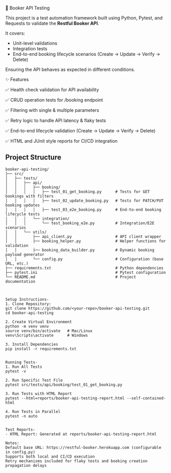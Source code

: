📘 Booker API Testing

This project is a test automation framework built using Python, Pytest, and Requests to validate the **Restful Booker API**.

It covers:
- Unit-level validations
- Integration tests
- End-to-end booking lifecycle scenarios (Create → Update → Verify → Delete)

Ensuring the API behaves as expected in different conditions.



✨ Features

✅ Health check validation for API availability

✅ CRUD operation tests for /booking endpoint

✅ Filtering with single & multiple parameters

✅ Retry logic to handle API latency & flaky tests

✅ End-to-end lifecycle validation (Create → Update → Verify → Delete)

✅ HTML and JUnit style reports for CI/CD integration


## Project Structure

```text
booker-api-testing/
├── src/
│   ├── tests/
│   │   ├── api/
│   │   │   ├── booking/
│   │   │   │   ├── test_01_get_booking.py      # Tests for GET bookings with filters
│   │   │   │   ├── test_02_update_booking.py   # Tests for PATCH/PUT booking updates
│   │   │   │   ├── test_03_e2e_booking.py      # End-to-end booking lifecycle tests
│   │   │   └── integration/
│   │   │       └── test_booking_e2e.py         # Integration/E2E scenarios
│   │   └── utils/
│   │       ├── api_client.py                   # API client wrapper
│   │       ├── booking_helper.py               # Helper functions for validation
│   │       ├── booking_data_builder.py         # Dynamic booking payload generator
│   │       └── config.py                       # Configuration (base URL, etc.)
├── requirements.txt                            # Python dependencies
├── pytest.ini                                  # Pytest configuration
└── README.md                                   # Project documentation



Setup Instructions-
1. Clone Repository:
git clone https://github.com/<your-repo>/booker-api-testing.git
cd booker-api-testing

2. Create Virtual Environment
python -m venv venv
source venv/bin/activate   # Mac/Linux
venv\Scripts\activate      # Windows

3. Install Dependencies
pip install -r requirements.txt


Running Tests-
1. Run All Tests
pytest -v

2. Run Specific Test File
pytest src/tests/api/booking/test_01_get_booking.py

3. Run Tests with HTML Report
pytest --html=reports/booker-api-testing-report.html --self-contained-html

4. Run Tests in Parallel
pytest -n auto


Test Reports-
- HTML Report: Generated at reports/booker-api-testing-report.html

Notes:
Default base URL: https://restful-booker.herokuapp.com (configurable in config.py)
Supports both local and CI/CD execution
Retry mechanisms included for flaky tests and booking creation propagation delays
